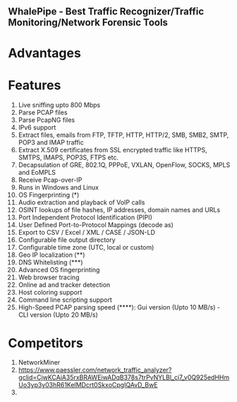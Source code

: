 WhalePipe - Best Traffic Recognizer/Traffic Monitoring/Network Forensic Tools
---

# Advantages

# Features
1. Live sniffing upto 800 Mbps
2. Parse PCAP files 
3. Parse PcapNG files
4. IPv6 support
5. Extract files, emails from FTP, TFTP, HTTP, HTTP/2, SMB, SMB2, SMTP, POP3 and IMAP traffic
6. Extract X.509 certificates from SSL encrypted traffic like HTTPS, SMTPS, IMAPS, POP3S, FTPS etc.
7. Decapsulation of GRE, 802.1Q, PPPoE, VXLAN, OpenFlow, SOCKS, MPLS and EoMPLS
8. Receive Pcap-over-IP
9. Runs in Windows and Linux
10. OS Fingerprinting (*)
11. Audio extraction and playback of VoIP calls
12. OSINT lookups of file hashes, IP addresses, domain names and URLs
13. Port Independent Protocol Identification (PIPI)
14. User Defined Port-to-Protocol Mappings (decode as)
15. Export to CSV / Excel / XML / CASE / JSON-LD
16. Configurable file output directory
17. Configurable time zone (UTC, local or custom)
18. Geo IP localization (**)
19. DNS Whitelisting (***)
20. Advanced OS fingerprinting
21. Web browser tracing 
22. Online ad and tracker detection
23. Host coloring support
24. Command line scripting support
25. High-Speed PCAP parsing speed (****): Gui version (Upto 10 MB/s) - CLI version (Upto 20 MB/s)

# Competitors
1. NetworkMiner
2. https://www.paessler.com/network_traffic_analyzer?gclid=CjwKCAiA35rxBRAWEiwADqB378s7trPvNYLBl_ci7_v0Q925edHHmUo3yp3y03hR61KelMDcrt0SkxoCpgIQAvD_BwE
3. 
